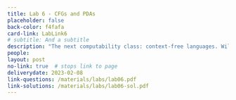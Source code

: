 ```yaml
---
title: Lab 6 - CFGs and PDAs
placeholder: false
back-color: f4fafa
card-link: LabLink6
# subtitle: And a subtitle
description: "The next computability class: context-free languages. Will discuss context-free grammars and push-down automata." 
people:
layout: post
no-link: true  # stops link to page 
deliverydate: 2023-02-08
link-questions: /materials/labs/lab06.pdf
link-solutions: /materials/labs/lab06-sol.pdf
---
```










